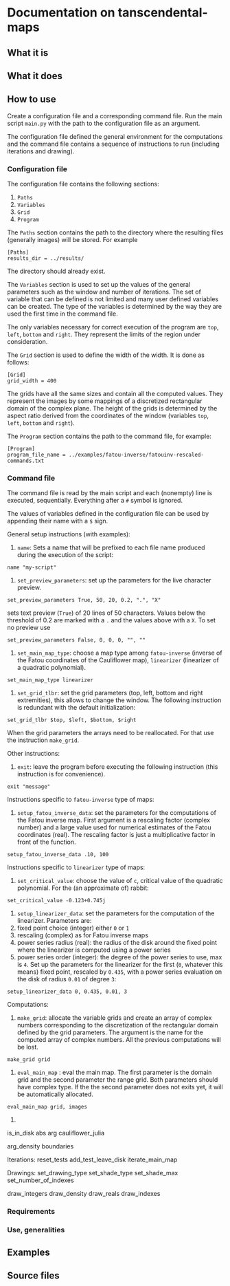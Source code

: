 # Documentation on tanscendental-maps

## What it is

## What it does

## How to use

Create a configuration file and a corresponding command file. Run the main script `main.py` with the path to the configuration file as an argument.

The configuration file defined the general environment for the computations and the command file contains a sequence of instructions to run (including iterations and drawing).

### Configuration file

The configuration file contains the following sections:
1. `Paths`
1. `Variables`
1. `Grid`
1. `Program`

The `Paths` section contains the path to the directory where the resulting files (generally images) will be stored.
For example
```
[Paths]
results_dir = ../results/
```
The directory should already exist.

The `Variables` section is used to set up the values of the general parameters such as the window and number of iterations.
The set of variable that can be defined is not limited and many user defined variables can be created.
The type of the variables is determined by the way they are used the first time in the command file.

The only variables necessary for correct execution of the program are `top`, `left`, `bottom` and `right`.
They represent the limits of the region under consideration.

The `Grid` section is used to define the width of the width. It is done as follows:
```
[Grid]
grid_width = 400
```
The grids have all the same sizes and contain all the computed values. They represent the images by some mappings of a discretized rectangular domain of the complex plane.
The height of the grids is determined by the aspect ratio derived from the coordinates of the window (variables `top`, `left`, `bottom` and `right`).


The `Program` section contains the path to the command file, for example:
```
[Program]
program_file_name = ../examples/fatou-inverse/fatouinv-rescaled-commands.txt
```


### Command file

The command file is read by the main script and each (nonempty) line is executed, sequentially.
Everything after a `#` symbol is ignored.

The values of variables defined in the configuration file can be used by appending their name with a `$` sign.

General setup instructions (with examples):
1. `name`: Sets a name that will be prefixed to each file name produced during the execution of the script:
```
name "my-script"
```
1. `set_preview_parameters`: set up the parameters for the live character preview.
```
set_preview_parameters True, 50, 20, 0.2, ".", "X"
```
sets text preview (`True`) of 20 lines of 50 characters. Values below the threshold of 0.2 are marked with a ``.`` and the values above with a ``X``.
To set no preview use
```
set_preview_parameters False, 0, 0, 0, "", ""
```
1. `set_main_map_type`: choose a map type among `fatou-inverse` (inverse of the Fatou coordinates of the Cauliflower map), `linearizer` (linearizer of a quadratic polynomial).
```
set_main_map_type linearizer
```
1. `set_grid_tlbr`: set the grid parameters (top, left, bottom and right extremities), this allows to change the window. 
The following instruction is redundant with the default initialization:
```
set_grid_tlbr $top, $left, $bottom, $right
```
When the grid parameters the arrays need to be reallocated. For that use the instruction `make_grid`.


Other instructions:
1. `exit`: leave the program before executing the following instruction (this instruction is for convenience).
```
exit "message"
```


Instructions specific to `fatou-inverse` type of maps:
1. `setup_fatou_inverse_data`: set the parameters for the computations of the Fatou inverse map.
First argument is a rescaling factor (complex number) and a large value used for numerical estimates of the Fatou coordinates (real).
The rescaling factor is just a multiplicative factor in front of the function.
```
setup_fatou_inverse_data .10, 100
```

Instructions specific to `linearizer` type of maps:
1. `set_critical_value`: choose the value of `c`, critical value of the quadratic polynomial. For the (an approximate of) rabbit:
```
set_critical_value -0.123+0.745j
```
1. `setup_linearizer_data`: set the parameters for the computation of the linearizer.
Parameters are:
 1. fixed point choice (integer) either `0` or `1`
 1. rescaling (complex) as for Fatou inverse maps
 1. power series radius (real): the radius of the disk around the fixed point where the linearizer is computed using a power series
 1. power series order (integer): the degree of the power series to use, max is `4`.
Set up the parameters for the linearizer for the first (`0`, whatever this means) fixed point, 
rescaled by `0.435`,
with a power series evaluation on the disk of radius `0.01` of degree `3`:
```
setup_linearizer_data 0, 0.435, 0.01, 3
```

Computations:
1. `make_grid`: allocate the variable grids and create an array of complex numbers corresponding to the discretization of the rectangular domain defined by the grid parameters.
The argument is the name for the computed array of complex numbers.
 All the previous computations will be lost.
```
make_grid grid
```
1. `eval_main_map` : eval the main map.
The first parameter is the domain grid and the second parameter the range grid.
Both parameters should have complex type.
 If the the second parameter does not exits yet, it will be automatically allocated.
```
eval_main_map grid, images
```
1. 
is_in_disk
abs
arg
cauliflower_julia

arg_density
boundaries

Iterations:
reset_tests
add_test_leave_disk
iterate_main_map

Drawings:
set_drawing_type
set_shade_type
set_shade_max
set_number_of_indexes

draw_integers
draw_density
draw_reals
draw_indexes











### Requirements

### Use, generalities

## Examples

## Source files
